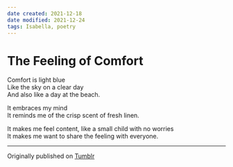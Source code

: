 ```yaml
---
date created: 2021-12-18
date modified: 2021-12-24
tags: Isabella, poetry
---
```


# The Feeling of Comfort

Comfort is light blue   
Like the sky on a clear day  
And also like a day at the beach.  

It embraces my mind  
It reminds me of the crisp scent of fresh linen.  

It makes me feel content, like a small child with no worries  
It makes me want to share the feeling with everyone.  

---

Originally published on [Tumblr](https://mpazaryna.tumblr.com/post/91201353/an-isabella-poem)
 